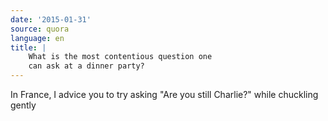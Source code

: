 ```yaml
---
date: '2015-01-31'
source: quora
language: en
title: |
    What is the most contentious question one
    can ask at a dinner party?
---
```


In France, I advice you to try asking \"Are you still Charlie?\" while
chuckling gently
